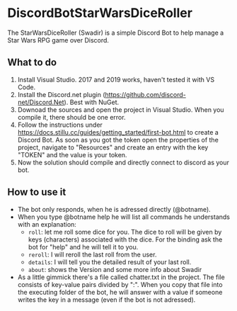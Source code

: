 # DiscordBotStarWarsDiceRoller

The StarWarsDiceRoller (Swadir) is a simple Discord Bot to help manage a Star Wars RPG game over Discord.

## What to do

1. Install Visual Studio. 2017 and 2019 works, haven't tested it with VS Code.
2. Install the Discord.net plugin (https://github.com/discord-net/Discord.Net). Best with NuGet.
3. Downoad the sources and open the project in Visual Studio. When you compile it, there should be one error.
4. Follow the instructions under https://docs.stillu.cc/guides/getting_started/first-bot.html to create a Discord Bot. As soon as you got the token open the properties of the project, navigate to "Resources" and create an entry with the key "TOKEN" and the value is your token.
5. Now the solution should compile and directly connect to discord as your bot.

## How to use it

* The bot only responds, when he is adressed directly (@botname).
* When you type @botname help he will list all commands he understands with an explanation:
    * `roll`: let me roll some dice for you. The dice to roll will be given by keys (characters) associated with the dice. For the binding ask the bot for "help" and he will tell it to you.
    * `reroll`: I will reroll the last roll from the user.
    * `details`: I will tell you the detailed result of your last roll.
    * `about`: shows the Version and some more info about Swadir
* As a little gimmick there's a file called chatter.txt in the project. The file consists of key-value pairs divided by ":". When you copy that file into the executing folder of the bot, he will answer with a value if someone writes the key in a message (even if the bot is not adressed).
